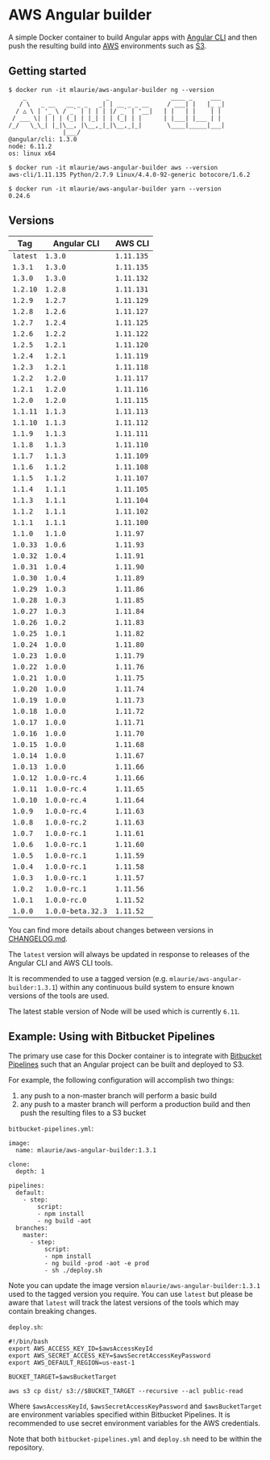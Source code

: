 # AWS Angular builder

A simple Docker container to build Angular apps with [Angular CLI](https://cli.angular.io/) and then push the resulting 
  build into [AWS](https://aws.amazon.com) environments such as [S3](http://docs.aws.amazon.com/AmazonS3/latest/dev/Welcome.html).
  
## Getting started

```
$ docker run -it mlaurie/aws-angular-builder ng --version
    _                      _                 ____ _     ___
   / \   _ __   __ _ _   _| | __ _ _ __     / ___| |   |_ _|
  / △ \ | '_ \ / _` | | | | |/ _` | '__|   | |   | |    | |
 / ___ \| | | | (_| | |_| | | (_| | |      | |___| |___ | |
/_/   \_\_| |_|\__, |\__,_|_|\__,_|_|       \____|_____|___|
               |___/
@angular/cli: 1.3.0
node: 6.11.2
os: linux x64
```

```
$ docker run -it mlaurie/aws-angular-builder aws --version
aws-cli/1.11.135 Python/2.7.9 Linux/4.4.0-92-generic botocore/1.6.2
```

```
$ docker run -it mlaurie/aws-angular-builder yarn --version
0.24.6
```

## Versions

| Tag | Angular CLI | AWS CLI |
|---|---|---|
| `latest` | `1.3.0` | `1.11.135` |
| `1.3.1` | `1.3.0` | `1.11.135` |
| `1.3.0` | `1.3.0` | `1.11.132` |
| `1.2.10` | `1.2.8` | `1.11.131` |
| `1.2.9` | `1.2.7` | `1.11.129` |
| `1.2.8` | `1.2.6` | `1.11.127` |
| `1.2.7` | `1.2.4` | `1.11.125` |
| `1.2.6` | `1.2.2` | `1.11.122` |
| `1.2.5` | `1.2.1` | `1.11.120` |
| `1.2.4` | `1.2.1` | `1.11.119` |
| `1.2.3` | `1.2.1` | `1.11.118` |
| `1.2.2` | `1.2.0` | `1.11.117` |
| `1.2.1` | `1.2.0` | `1.11.116` |
| `1.2.0` | `1.2.0` | `1.11.115` |
| `1.1.11` | `1.1.3` | `1.11.113` |
| `1.1.10` | `1.1.3` | `1.11.112` |
| `1.1.9` | `1.1.3` | `1.11.111` |
| `1.1.8` | `1.1.3` | `1.11.110` |
| `1.1.7` | `1.1.3` | `1.11.109` |
| `1.1.6` | `1.1.2` | `1.11.108` |
| `1.1.5` | `1.1.2` | `1.11.107` |
| `1.1.4` | `1.1.1` | `1.11.105` |
| `1.1.3` | `1.1.1` | `1.11.104` |
| `1.1.2` | `1.1.1` | `1.11.102` |
| `1.1.1` | `1.1.1` | `1.11.100` |
| `1.1.0` | `1.1.0` | `1.11.97` |
| `1.0.33` | `1.0.6` | `1.11.93` |
| `1.0.32` | `1.0.4` | `1.11.91` |
| `1.0.31` | `1.0.4` | `1.11.90` |
| `1.0.30` | `1.0.4` | `1.11.89` |
| `1.0.29` | `1.0.3` | `1.11.86` |
| `1.0.28` | `1.0.3` | `1.11.85` |
| `1.0.27` | `1.0.3` | `1.11.84` |
| `1.0.26` | `1.0.2` | `1.11.83` |
| `1.0.25` | `1.0.1` | `1.11.82` |
| `1.0.24` | `1.0.0` | `1.11.80` |
| `1.0.23` | `1.0.0` | `1.11.79` |
| `1.0.22` | `1.0.0` | `1.11.76` |
| `1.0.21` | `1.0.0` | `1.11.75` |
| `1.0.20` | `1.0.0` | `1.11.74` |
| `1.0.19` | `1.0.0` | `1.11.73` |
| `1.0.18` | `1.0.0` | `1.11.72` |
| `1.0.17` | `1.0.0` | `1.11.71` |
| `1.0.16` | `1.0.0` | `1.11.70` |
| `1.0.15` | `1.0.0` | `1.11.68` |
| `1.0.14` | `1.0.0` | `1.11.67` |
| `1.0.13` | `1.0.0` | `1.11.66` |
| `1.0.12` | `1.0.0-rc.4` | `1.11.66` |
| `1.0.11` | `1.0.0-rc.4` | `1.11.65` |
| `1.0.10` | `1.0.0-rc.4` | `1.11.64` |
| `1.0.9` | `1.0.0-rc.4` | `1.11.63` |
| `1.0.8` | `1.0.0-rc.2` | `1.11.63` |
| `1.0.7` | `1.0.0-rc.1` | `1.11.61` |
| `1.0.6` | `1.0.0-rc.1` | `1.11.60` |
| `1.0.5` | `1.0.0-rc.1` | `1.11.59` |
| `1.0.4` | `1.0.0-rc.1` | `1.11.58` |
| `1.0.3` | `1.0.0-rc.1` | `1.11.57` |
| `1.0.2` | `1.0.0-rc.1` | `1.11.56` |
| `1.0.1` | `1.0.0-rc.0` | `1.11.52` |
| `1.0.0` | `1.0.0-beta.32.3` | `1.11.52` |

You can find more details about changes between versions in [CHANGELOG.md](https://github.com/MattLaurie/aws-angular-builder/blob/master/CHANGELOG.md).

The `latest` version will always be updated in response to releases of the Angular CLI and AWS CLI tools.

It is recommended to use a tagged version (e.g. `mlaurie/aws-angular-builder:1.3.1`) within any continuous build system to 
  ensure known versions of the tools are used.

The latest stable version of Node will be used which is currently `6.11`.

## Example: Using with Bitbucket Pipelines

The primary use case for this Docker container is to integrate with 
  [Bitbucket Pipelines](https://bitbucket.org/product/features/pipelines) such that an Angular project can be built and deployed 
  to S3.
  
For example, the following configuration will accomplish two things:

1. any push to a non-master branch will perform a basic build
1. any push to a master branch will perform a production build and then push the resulting files to a S3 bucket   

`bitbucket-pipelines.yml`:
```
image:
  name: mlaurie/aws-angular-builder:1.3.1

clone:
  depth: 1

pipelines:
  default:
    - step:
        script:
        - npm install
        - ng build -aot
  branches:
    master:
      - step:
          script:
          - npm install
          - ng build -prod -aot -e prod
          - sh ./deploy.sh
```

Note you can update the image version `mlaurie/aws-angular-builder:1.3.1` used to the tagged version you require.
  You can use `latest` but please be aware that `latest` will track the latest versions of the tools which 
  may contain breaking changes.

`deploy.sh`:
```
#!/bin/bash
export AWS_ACCESS_KEY_ID=$awsAccessKeyId
export AWS_SECRET_ACCESS_KEY=$awsSecretAccessKeyPassword
export AWS_DEFAULT_REGION=us-east-1

BUCKET_TARGET=$awsBucketTarget

aws s3 cp dist/ s3://$BUCKET_TARGET --recursive --acl public-read
```

Where `$awsAccessKeyId`, `$awsSecretAccessKeyPassword` and `$awsBucketTarget` are environment variables specified 
  within Bitbucket Pipelines.  It is recommended to use secret environment variables for the AWS credentials.

Note that both `bitbucket-pipelines.yml` and `deploy.sh` need to be within the repository.
